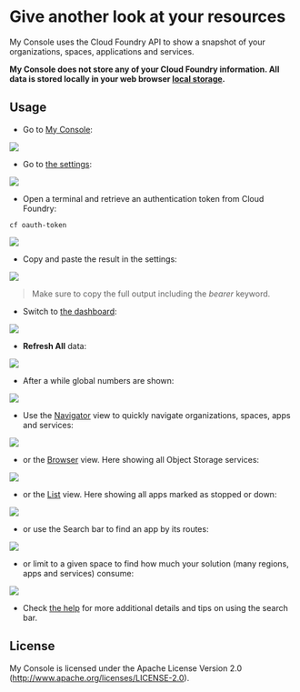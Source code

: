 # Give another look at your resources

My Console uses the Cloud Foundry API to show a snapshot of your organizations, spaces, applications and services.

**My Console does not store any of your Cloud Foundry information. All data is stored locally in your web browser [local storage](https://en.wikipedia.org/wiki/Web_storage).**

## Usage

  * Go to [My Console](https://myconsole.mybluemix.net):

  ![](xdocs/01-home.png)

  * Go to [the settings](https://myconsole.mybluemix.net/#/settings):

  ![](xdocs/02-settings.png)

  * Open a terminal and retrieve an authentication token from Cloud Foundry:

  ```
  cf oauth-token
  ```

  ![](xdocs/03-cf-oauth-token.png)

  * Copy and paste the result in the settings:

  ![](xdocs/04-set-token.png)

  > Make sure to copy the full output including the *bearer* keyword.

  * Switch to [the dashboard](https://myconsole.mybluemix.net/#/dashboard):

  ![](xdocs/05-back-to-dashboard.png)

  * **Refresh All** data:

  ![](xdocs/06-refresh-all.png)

  * After a while global numbers are shown:

  ![](xdocs/07-dashboard.png)

  * Use the [Navigator](https://myconsole.mybluemix.net/#/navigate) view to quickly navigate organizations, spaces, apps and services:

  ![](xdocs/08-navigate.png)

  * or the [Browser](https://myconsole.mybluemix.net/#/browse) view. Here showing all Object Storage services:

  ![](xdocs/09-browse.png)

  * or the [List]() view. Here showing all apps marked as stopped or down:

  ![](xdocs/10-find-down-apps.png)

  * or use the Search bar to find an app by its routes:

  ![](xdocs/11-find-app-by-url.png)

  * or limit to a given space to find how much your solution (many regions, apps and services) consume:

  ![](xdocs/12-solution-usage.png)

  * Check [the help](https://myconsole.mybluemix.net/#/help) for more additional details and tips on using the search bar.

## License

My Console is licensed under the Apache License Version 2.0 (http://www.apache.org/licenses/LICENSE-2.0).
